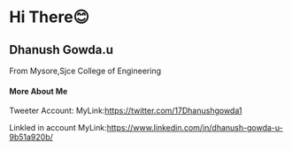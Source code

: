 # Hi There😊

## Dhanush Gowda.u
From Mysore,Sjce College of Engineering




#### More About Me
Tweeter Account:
MyLink:https://twitter.com/17Dhanushgowda1


Linkled in account
MyLink:https://www.linkedin.com/in/dhanush-gowda-u-9b51a920b/
